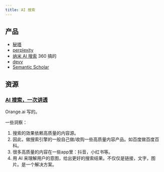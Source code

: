 ```yaml
---
title: AI 搜索
---
```


## 产品
* [秘塔](../m/metaso.md)
* [perplexity](../p/perplexity.md)
* [纳米 AI 搜索](https://www.n.cn/) 360 搞的
* [devv](../d/devv.md)
* [Semantic Scholar](../s/semantic-scholar.md)

## 资源
### [AI 搜索，一次讲透](https://mp.weixin.qq.com/s/NsvecuHT_h21d9po0c7UmQ)
Orange.ai 写的。

一些洞察：
1. 搜索的效果依赖高质量的内容源。
  1. 因此，做搜索引擎的一般自己做/收购一些高质量内容产品。如百度做百度百科。
  2. 很多高质量的内容在一些app里：抖音，小红书等。
2. 用 AI 来理解用户的意图，给出更好的搜索结果。不仅仅是链接，文字，图片。是一个解决方案。 
